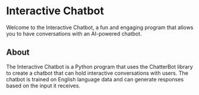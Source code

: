 # Interactive Chatbot

Welcome to the Interactive Chatbot, a fun and engaging program that allows you to have conversations with an AI-powered chatbot. 

## About

The Interactive Chatbot is a Python program that uses the ChatterBot library to create a chatbot that can hold interactive conversations with users. The chatbot is trained on English language data and can generate responses based on the input it receives.
